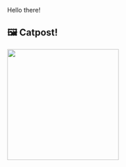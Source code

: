 Hello there!



## 🖼️ Catpost!

<sub>
    <img src="https://cdn2.thecatapi.com/images/Q1_fjvhAJ.jpg" height="256">
</sub>

